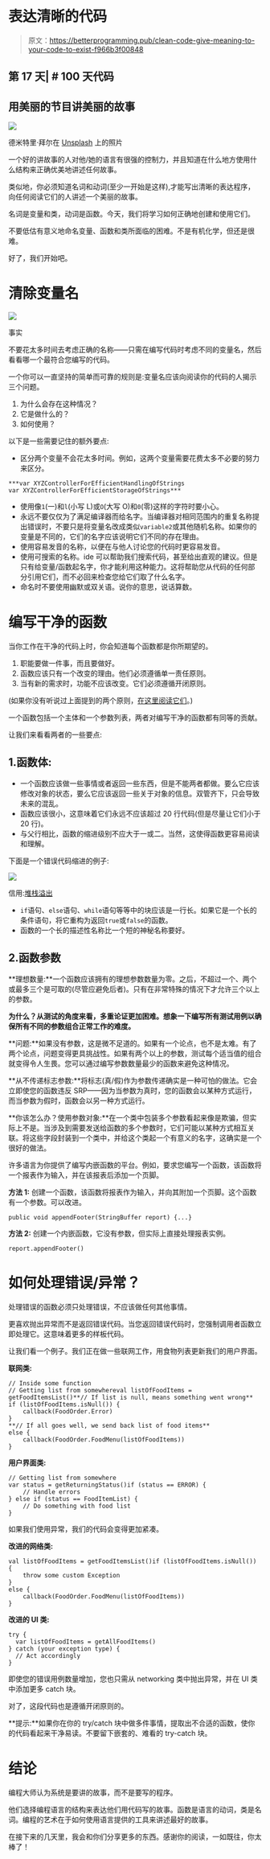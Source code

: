 # 表达清晰的代码

> 原文：<https://betterprogramming.pub/clean-code-give-meaning-to-your-code-to-exist-f966b3f00848>

## 第 17 天| # 100 天代码

## 用美丽的节目讲美丽的故事

![](img/cd3ef4d574abd700f79704da2eaafc81.png)

德米特里·拜尔在 [Unsplash](https://unsplash.com/s/photos/bubbles?utm_source=unsplash&utm_medium=referral&utm_content=creditCopyText) 上的照片

一个好的讲故事的人对他/她的语言有很强的控制力，并且知道在什么地方使用什么结构来正确优美地讲述任何故事。

类似地，你必须知道名词和动词(至少一开始是这样),才能写出清晰的表达程序，向任何阅读它们的人讲述一个美丽的故事。

名词是变量和类，动词是函数。今天，我们将学习如何正确地创建和使用它们。

不要低估有意义地命名变量、函数和类所面临的困难。不是有机化学，但还是很难。

好了，我们开始吧。

# 清除变量名

![](img/a6cfa6dcf051b0c919e96512ee6a0e08.png)

事实

不要花太多时间去考虑正确的名称——只需在编写代码时考虑不同的变量名，然后看看哪一个最符合您编写的代码。

一个你可以一直坚持的简单而可靠的规则是:变量名应该向阅读你的代码的人揭示三个问题。

1.  为什么会存在这种情况？
2.  它是做什么的？
3.  如何使用？

以下是一些需要记住的额外要点:

*   区分两个变量不会花太多时间。例如，这两个变量需要花费太多不必要的努力来区分。

```
***var XYZControllerForEfficientHandlingOfStrings 
var XYZControllerForEfficientStorageOfStrings***
```

*   使用像`1`(一)和`l`(小写 L)或`O`(大写 O)和`0`(零)这样的字符时要小心。
*   永远不要仅仅为了满足编译器而给名字。当编译器对相同范围内的重复名称提出错误时，不要只是将变量名改成类似`variable2`或其他随机名称。如果你的变量是不同的，它们的名字应该说明它们不同的存在理由。
*   使用容易发音的名称，以便在与他人讨论您的代码时更容易发音。
*   使用可搜索的名称。ide 可以帮助我们搜索代码，甚至给出直观的建议。但是只有给变量/函数起名字，你才能利用这种能力。这将帮助您从代码的任何部分引用它们，而不必回来检查您给它们取了什么名字。
*   命名时不要使用幽默或双关语。说你的意思，说话算数。

# 编写干净的函数

当你工作在干净的代码上时，你会知道每个函数都是你所期望的。

1.  职能要做一件事，而且要做好。
2.  函数应该只有一个改变的理由。他们必须遵循单一责任原则。
3.  当有新的需求时，功能不应该改变。它们必须遵循开闭原则。

(如果你没有听说过上面提到的两个原则，[在这里阅读它们](https://medium.com/@devDeeJay/the-solid-principles-for-good-software-design-14b4ec6d7607)。)

一个函数包括一个主体和一个参数列表，两者对编写干净的函数都有同等的贡献。

让我们来看看两者的一些要点:

## 1.函数体:

*   一个函数应该做一些事情或者返回一些东西，但是不能两者都做。要么它应该修改对象的状态，要么它应该返回一些关于对象的信息。双管齐下，只会导致未来的混乱。
*   函数应该很小，这意味着它们永远不应该超过 20 行代码(但是尽量让它们小于 20 行)。
*   与父行相比，函数的缩进级别不应大于一或二。当然，这使得函数更容易阅读和理解。

下面是一个错误代码缩进的例子:

![](img/6910cbf43680cd9618ab0ab7af1f525a.png)

信用:[堆栈溢出](https://stackoverflow.com/questions/15157504/eclipse-javascript-formatter-crazy-i-e-too-much-padding)

*   `if`语句、`else`语句、`while`语句等等中的块应该是一行长。如果它是一个长的条件语句，将它重构为返回`true`或`false`的函数。
*   函数的一个长的描述性名称比一个短的神秘名称要好。

## 2.函数参数

**理想数量:**一个函数应该拥有的理想参数数量为零。之后，不超过一个、两个或最多三个是可取的(尽管应避免后者)。只有在非常特殊的情况下才允许三个以上的参数。

**为什么？从测试的角度来看，多重论证更加困难。想象一下编写所有测试用例以确保所有不同的参数组合正常工作的难度。**

**问题:**如果没有参数，这是微不足道的。如果有一个论点，也不是太难。有了两个论点，问题变得更具挑战性。如果有两个以上的参数，测试每个适当值的组合就变得令人生畏。您可以通过编写参数数量最少的函数来避免这种情况。

**从不传递标志参数:**将标志(真/假)作为参数传递确实是一种可怕的做法。它会立即使您的函数违反 SRP——因为当参数为真时，您的函数会以某种方式运行，而当参数为假时，函数会以另一种方式运行。

**你该怎么办？使用参数对象:**在一个类中包装多个参数看起来像是欺骗，但实际上不是。当涉及到需要发送给函数的多个参数时，它们可能以某种方式相互关联。将这些字段封装到一个类中，并给这个类起一个有意义的名字，这确实是一个很好的做法。

许多语言为你提供了编写内嵌函数的平台。例如，要求您编写一个函数，该函数将一个报表作为输入，并在该报表后添加一个页脚。

**方法 1:** 创建一个函数，该函数将报表作为输入，并向其附加一个页脚。这个函数有一个参数。可以改进。

```
public void appendFooter(StringBuffer report) {...}
```

**方法 2:** 创建一个内嵌函数，它没有参数，但实际上直接处理报表实例。

```
report.appendFooter()
```

# 如何处理错误/异常？

处理错误的函数必须只处理错误，不应该做任何其他事情。

更喜欢抛出异常而不是返回错误代码。当您返回错误代码时，您强制调用者函数立即处理它。这意味着更多的样板代码。

让我们看一个例子。我们正在做一些联网工作，用食物列表更新我们的用户界面。

**联网类:**

```
// Inside some function
// Getting list from somewhereval listOfFoodItems = getFoodItemsList()**// If list is null, means something went wrong**
if (listOfFoodItems.isNull()) {
    callback(FoodOrder.Error)
}
**// If all goes well, we send back list of food items**
else {
    callback(FoodOrder.FoodMenu(listOfFoodItems))
}
```

**用户界面类:**

```
// Getting list from somewhere
var status = getReturningStatus()if (status == ERROR) {
    // Handle errors
} else if (status == FoodItemList) {
    // Do something with food list
}
```

如果我们使用异常，我们的代码会变得更加紧凑。

**改进的网络类:**

```
val listOfFoodItems = getFoodItemsList()if (listOfFoodItems.isNull()) {
    throw some custom Exception
}
else {
    callback(FoodOrder.FoodMenu(listOfFoodItems))
}
```

**改进的 UI 类:**

```
try {
  var listOfFoodItems = getAllFoodItems()
} catch (your exception type) {
  // Act accordingly
}
```

即使您的错误用例数量增加，您也只需从 networking 类中抛出异常，并在 UI 类中添加更多 catch 块。

对了，这段代码也是遵循开闭原则的。

**提示:**如果你在你的 try/catch 块中做多件事情，提取出不合适的函数，使你的代码看起来干净易读。不要留下嵌套的、难看的 try-catch 块。

# 结论

编程大师认为系统是要讲的故事，而不是要写的程序。

他们选择编程语言的结构来表达他们用代码写的故事。函数是语言的动词，类是名词。编程的艺术在于如何使用语言提供的工具来讲述最好的故事。

在接下来的几天里，我会和你们分享更多的东西。感谢你的阅读，一如既往，你太棒了！